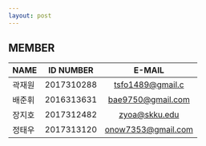 ```yaml
---
layout: post
---
```


## MEMBER

NAME|ID NUMBER|E-MAIL
----|---------|:-------------------:
곽재원| 2017310288 | tsfo1489@gmail.c
배준휘 | 2016313631 | bae9750@gmail.com 
장지호 | 2017312482 | zyoa@skku.edu
정태우 | 2017313120 | onow7353@gmail.com
